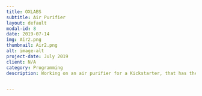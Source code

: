 ```yaml
---
title: OXLABS
subtitle: Air Purifier
layout: default
modal-id: 8
date: 2019-07-14
img: Air2.png
thumbnail: Air2.png
alt: image-alt
project-date: July 2019
client: N/A
category: Programming
description: Working on an air purifier for a Kickstarter, that has the option to be both a desktop purifier and connected to a Mask for mobile use.


---
```

